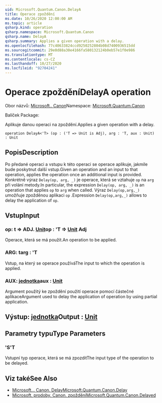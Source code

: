 ```yaml
---
uid: Microsoft.Quantum.Canon.DelayA
title: Operace zpoždění
ms.date: 10/26/2020 12:00:00 AM
ms.topic: article
qsharp.kind: operation
qsharp.namespace: Microsoft.Quantum.Canon
qsharp.name: DelayA
qsharp.summary: Applies a given operation with a delay.
ms.openlocfilehash: 77c40633824ccd9250252804b08d7400936515dd
ms.sourcegitcommit: 29e0d88a30e4166fa580132124b0eb57e1f0e986
ms.translationtype: MT
ms.contentlocale: cs-CZ
ms.lasthandoff: 10/27/2020
ms.locfileid: "92704241"
---
```

# <a name="delaya-operation"></a><span data-ttu-id="a2028-102">Operace zpoždění</span><span class="sxs-lookup"><span data-stu-id="a2028-102">DelayA operation</span></span>

<span data-ttu-id="a2028-103">Obor názvů: [Microsoft.. Canon](xref:Microsoft.Quantum.Canon)</span><span class="sxs-lookup"><span data-stu-id="a2028-103">Namespace: [Microsoft.Quantum.Canon](xref:Microsoft.Quantum.Canon)</span></span>

<span data-ttu-id="a2028-104">Balíček [](https://nuget.org/packages/)</span><span class="sxs-lookup"><span data-stu-id="a2028-104">Package: [](https://nuget.org/packages/)</span></span>


<span data-ttu-id="a2028-105">Aplikuje danou operaci na zpoždění.</span><span class="sxs-lookup"><span data-stu-id="a2028-105">Applies a given operation with a delay.</span></span>

```qsharp
operation DelayA<'T> (op : ('T => Unit is Adj), arg : 'T, aux : Unit) : Unit
```


## <a name="description"></a><span data-ttu-id="a2028-106">Popis</span><span class="sxs-lookup"><span data-stu-id="a2028-106">Description</span></span>

<span data-ttu-id="a2028-107">Po předané operaci a vstupu k této operaci se operace aplikuje, jakmile bude poskytnut další vstup.</span><span class="sxs-lookup"><span data-stu-id="a2028-107">Given an operation and an input to that operation, applies the operation once an additional input is provided.</span></span>
<span data-ttu-id="a2028-108">Konkrétně výraz `Delay(op, arg, _)` je operace, která se vztahuje `op` na `arg` při volání metody.</span><span class="sxs-lookup"><span data-stu-id="a2028-108">In particular, the expression `Delay(op, arg, _)` is an operation that applies `op` to `arg` when called.</span></span>
<span data-ttu-id="a2028-109">Výraz `Delay(op,arg,_)` umožňuje zpožděnou aplikaci `op` .</span><span class="sxs-lookup"><span data-stu-id="a2028-109">Expression `Delay(op,arg,_)` allows to delay the application of `op`.</span></span>

## <a name="input"></a><span data-ttu-id="a2028-110">Vstup</span><span class="sxs-lookup"><span data-stu-id="a2028-110">Input</span></span>

### <a name="op--t--unit-adj"></a><span data-ttu-id="a2028-111">op: t => ADJ. [Unit](xref:microsoft.quantum.lang-ref.unit)</span><span class="sxs-lookup"><span data-stu-id="a2028-111">op : 'T => [Unit](xref:microsoft.quantum.lang-ref.unit) Adj</span></span>

<span data-ttu-id="a2028-112">Operace, která se má použít.</span><span class="sxs-lookup"><span data-stu-id="a2028-112">An operation to be applied.</span></span>


### <a name="arg--t"></a><span data-ttu-id="a2028-113">ARG: t</span><span class="sxs-lookup"><span data-stu-id="a2028-113">arg : 'T</span></span>

<span data-ttu-id="a2028-114">Vstup, na který se operace používá</span><span class="sxs-lookup"><span data-stu-id="a2028-114">The input to which the operation is applied.</span></span>


### <a name="aux--unit"></a><span data-ttu-id="a2028-115">AUX: [jednotka](xref:microsoft.quantum.lang-ref.unit)</span><span class="sxs-lookup"><span data-stu-id="a2028-115">aux : [Unit](xref:microsoft.quantum.lang-ref.unit)</span></span>

<span data-ttu-id="a2028-116">Argument použitý ke zpoždění použití operace pomocí částečné aplikace</span><span class="sxs-lookup"><span data-stu-id="a2028-116">Argument used to delay the application of operation by using partial application.</span></span>



## <a name="output--unit"></a><span data-ttu-id="a2028-117">Výstup: [jednotka](xref:microsoft.quantum.lang-ref.unit)</span><span class="sxs-lookup"><span data-stu-id="a2028-117">Output : [Unit](xref:microsoft.quantum.lang-ref.unit)</span></span>



## <a name="type-parameters"></a><span data-ttu-id="a2028-118">Parametry typu</span><span class="sxs-lookup"><span data-stu-id="a2028-118">Type Parameters</span></span>

### <a name="t"></a><span data-ttu-id="a2028-119">'S</span><span class="sxs-lookup"><span data-stu-id="a2028-119">'T</span></span>

<span data-ttu-id="a2028-120">Vstupní typ operace, která se má zpozdit</span><span class="sxs-lookup"><span data-stu-id="a2028-120">The input type of the operation to be delayed.</span></span>

## <a name="see-also"></a><span data-ttu-id="a2028-121">Viz také</span><span class="sxs-lookup"><span data-stu-id="a2028-121">See Also</span></span>

- [<span data-ttu-id="a2028-122">Microsoft... Canon. Delay</span><span class="sxs-lookup"><span data-stu-id="a2028-122">Microsoft.Quantum.Canon.Delay</span></span>](xref:Microsoft.Quantum.Canon.Delay)
- [<span data-ttu-id="a2028-123">Microsoft. prodoby. Canon. zpoždění</span><span class="sxs-lookup"><span data-stu-id="a2028-123">Microsoft.Quantum.Canon.Delayed</span></span>](xref:Microsoft.Quantum.Canon.Delayed)